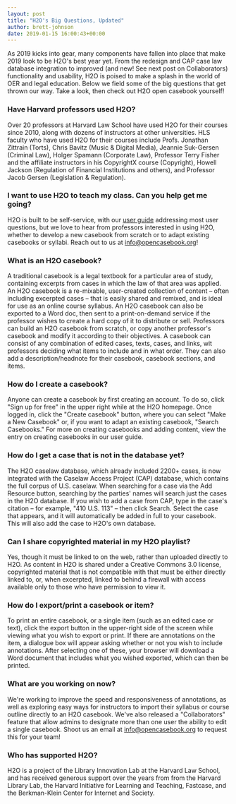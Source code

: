 ```yaml
---
layout: post
title: "H2O's Big Questions, Updated"
author: brett-johnson
date: 2019-01-15 16:00:43+00:00
---
```


As 2019 kicks into gear, many components have fallen into place that make 2019 look to be H2O's best year yet. From the redesign and CAP case law database integration to improved (and new! See next post on Collaborators) functionality and usability, H2O is poised to make a splash in the world of OER and legal education. Below we field some of the big questions that get thrown our way. Take a look, then check out H2O open casebook yourself!

### Have Harvard professors used H2O?

Over 20 professors at Harvard Law School have used H2O for their courses since 2010, along with dozens of instructors at other universities. HLS faculty who have used H2O for their courses include Profs. Jonathan Zittrain (Torts), Chris Bavitz (Music & Digital Media), Jeannie Suk-Gersen (Criminal Law), Holger Spamann (Corporate Law), Professor Terry Fisher and the affiliate instructors in his CopyrightX course (Copyright), Howell Jackson (Regulation of Financial Institutions and others), and Professor Jacob Gersen (Legislation & Regulation).

### I want to use H2O to teach my class. Can you help get me going?

H2O is built to be self-service, with our [user guide](https://about.opencasebook.org/) addressing most user questions, but we love to hear from professors interested in using H2O, whether to develop a new casebook from scratch or to adapt existing casebooks or syllabi. Reach out to us at [info@opencasebook.org](mailto:info@opencasebook.org)!

### What is an H2O casebook?

A traditional casebook is a legal textbook for a particular area of study, containing excerpts from cases in which the law of that area was applied. An H2O casebook is a re-mixable, user-created collection of content – often including excerpted cases – that is easily shared and remixed, and is ideal for use as an online course syllabus. An H2O casebook can also be exported to a Word doc, then sent to a print-on-demand service if the professor wishes to create a hard copy of it to distribute or sell.
Professors can build an H2O casebook from scratch, or copy another professor's casebook and modify it according to their objectives. A casebook can consist of any combination of edited cases, texts, cases, and links, wit professors deciding what items to include and in what order. They can also add a description/headnote for their casebook, casebook sections, and items.

### How do I create a casebook?

Anyone can create a casebook by first creating an account. To do so, click "Sign up for free" in the upper right while at the H2O homepage. Once logged in, click the "Create casebook" button, where you can select "Make a New Casebook" or, if you want to adapt an existing casebook, "Search Casebooks." For more on creating casebooks and adding content, view the entry on creating casebooks in our user guide.

### How do I get a case that is not in the database yet?

The H2O caselaw database, which already included 2200+ cases, is now integrated with the Caselaw Access Project (CAP) database, which contains the full corpus of U.S. caselaw.
When searching for a case via the Add Resource button, searching by the parties' names will search just the cases in the H2O database. If you wish to add a case from CAP, type in the case's citation – for example, "410 U.S. 113" – then click Search. Select the case that appears, and it will automatically be added in full to your casebook. This will also add the case to H2O's own database.

### Can I share copyrighted material in my H2O playlist?

Yes, though it must be linked to on the web, rather than uploaded directly to H2O. As content in H2O is shared under a Creative Commons 3.0 license, copyrighted material that is not compatible with that must be either directly linked to, or, when excerpted, linked to behind a firewall with access available only to those who have permission to view it.

### How do I export/print a casebook or item?

To print an entire casebook, or a single item (such as an edited case or text), click the export button in the upper-right side of the screen while viewing what you wish to export or print. If there are annotations on the item, a dialogue box will appear asking whether or not you wish to include annotations. After selecting one of these, your browser will download a Word document that includes what you wished exported, which can then be printed.

### What are you working on now?

We're working to improve the speed and responsiveness of annotations, as well as exploring easy ways for instructors to import their syllabus or course outline directly to an H2O casebook.
We've also released a "Collaborators" feature that allow admins to designate more than one user the ability to edit a single casebook. Shoot us an email at [info@opencasebook.org](mailto:info@opencasebook.org) to request this for your team!

### Who has supported H2O?

H2O is a project of the Library Innovation Lab at the Harvard Law School, and has received generous support over the years from from the Harvard Library Lab, the Harvard Initiative for Learning and Teaching, Fastcase, and the Berkman-Klein Center for Internet and Society.
